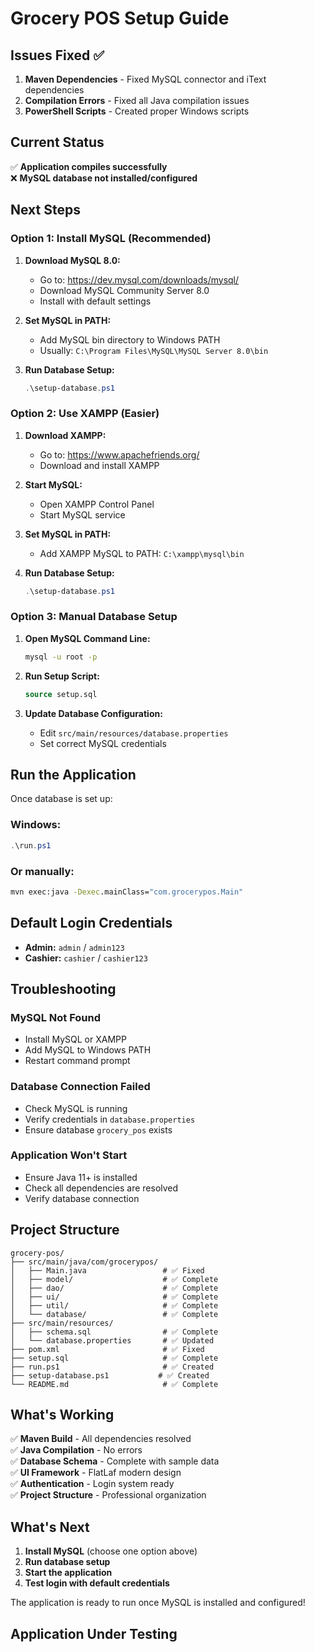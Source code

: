 # Grocery POS Setup Guide

## Issues Fixed ✅

1. **Maven Dependencies** - Fixed MySQL connector and iText dependencies
2. **Compilation Errors** - Fixed all Java compilation issues
3. **PowerShell Scripts** - Created proper Windows scripts

## Current Status

✅ **Application compiles successfully**  
❌ **MySQL database not installed/configured**

## Next Steps

### Option 1: Install MySQL (Recommended)

1. **Download MySQL 8.0:**
   - Go to: https://dev.mysql.com/downloads/mysql/
   - Download MySQL Community Server 8.0
   - Install with default settings

2. **Set MySQL in PATH:**
   - Add MySQL bin directory to Windows PATH
   - Usually: `C:\Program Files\MySQL\MySQL Server 8.0\bin`

3. **Run Database Setup:**
   ```powershell
   .\setup-database.ps1
   ```

### Option 2: Use XAMPP (Easier)

1. **Download XAMPP:**
   - Go to: https://www.apachefriends.org/
   - Download and install XAMPP

2. **Start MySQL:**
   - Open XAMPP Control Panel
   - Start MySQL service

3. **Set MySQL in PATH:**
   - Add XAMPP MySQL to PATH: `C:\xampp\mysql\bin`

4. **Run Database Setup:**
   ```powershell
   .\setup-database.ps1
   ```

### Option 3: Manual Database Setup

1. **Open MySQL Command Line:**
   ```cmd
   mysql -u root -p
   ```

2. **Run Setup Script:**
   ```sql
   source setup.sql
   ```

3. **Update Database Configuration:**
   - Edit `src/main/resources/database.properties`
   - Set correct MySQL credentials

## Run the Application

Once database is set up:

### Windows:
```powershell
.\run.ps1
```

### Or manually:
```cmd
mvn exec:java -Dexec.mainClass="com.grocerypos.Main"
```

## Default Login Credentials

- **Admin:** `admin` / `admin123`
- **Cashier:** `cashier` / `cashier123`

## Troubleshooting

### MySQL Not Found
- Install MySQL or XAMPP
- Add MySQL to Windows PATH
- Restart command prompt

### Database Connection Failed
- Check MySQL is running
- Verify credentials in `database.properties`
- Ensure database `grocery_pos` exists

### Application Won't Start
- Ensure Java 11+ is installed
- Check all dependencies are resolved
- Verify database connection

## Project Structure

```
grocery-pos/
├── src/main/java/com/grocerypos/
│   ├── Main.java                 # ✅ Fixed
│   ├── model/                    # ✅ Complete
│   ├── dao/                      # ✅ Complete
│   ├── ui/                       # ✅ Complete
│   ├── util/                     # ✅ Complete
│   └── database/                 # ✅ Complete
├── src/main/resources/
│   ├── schema.sql                # ✅ Complete
│   └── database.properties       # ✅ Updated
├── pom.xml                       # ✅ Fixed
├── setup.sql                     # ✅ Complete
├── run.ps1                       # ✅ Created
├── setup-database.ps1           # ✅ Created
└── README.md                     # ✅ Complete
```

## What's Working

✅ **Maven Build** - All dependencies resolved  
✅ **Java Compilation** - No errors  
✅ **Database Schema** - Complete with sample data  
✅ **UI Framework** - FlatLaf modern design  
✅ **Authentication** - Login system ready  
✅ **Project Structure** - Professional organization  

## What's Next

1. **Install MySQL** (choose one option above)
2. **Run database setup**
3. **Start the application**
4. **Test login with default credentials**

The application is ready to run once MySQL is installed and configured!
## Application Under Testing